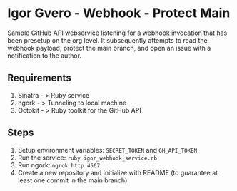 # Igor Gvero - Webhook - Protect Main

Sample GitHub API webservice listening for a webhook invocation that has been presetup on the org level. It subsequently attempts to read the webhook payload, protect the main branch, and open an issue with a notification to the author.

## Requirements

1. Sinatra - > Ruby service
2. ngork - > Tunneling to local machine
3. Octokit - > Ruby toolkit for the GitHub API

## Steps

1. Setup environment variables: ```SECRET_TOKEN``` and ```GH_API_TOKEN```
2. Run the service: ```ruby igor_webhook_service.rb```
3. Run ngork: ```ngrok http 4567```
4. Create a new repository and initialize with README (to guarantee at least one commit in the main branch)

